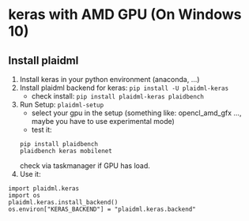 # keras with AMD GPU (On Windows 10)

## Install plaidml

1. Install keras in your python environment (anaconda, ...)
2. Install plaidml backend for keras: ```pip install -U plaidml-keras```
   * check install: ```pip install plaidml-keras plaidbench```
3. Run Setup: ```plaidml-setup```
   * select your gpu in the setup (something like: opencl_amd_gfx ..., maybe you have to use experimental mode)
   * test it:
    ```
    pip install plaidbench
    plaidbench keras mobilenet
    ```
     check via taskmanager if GPU has load.
5. Use it:
  ```
  import plaidml.keras
  import os
  plaidml.keras.install_backend()
  os.environ["KERAS_BACKEND"] = "plaidml.keras.backend"
  ```
